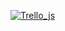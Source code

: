 [![Trello_js](https://github.com/kinyapina/Trello_js/actions/workflows/web.yml/badge.svg)](https://github.com/kinyapina/Trello_js/actions/workflows/web.yml)
